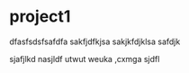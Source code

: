 # project1
dfasfsdsfsafdfa
sakfjdfkjsa
sakjkfdjklsa
safdjk

sjafjlkd
nasjldf
utwut
weuka
,cxmga
sjdfl
